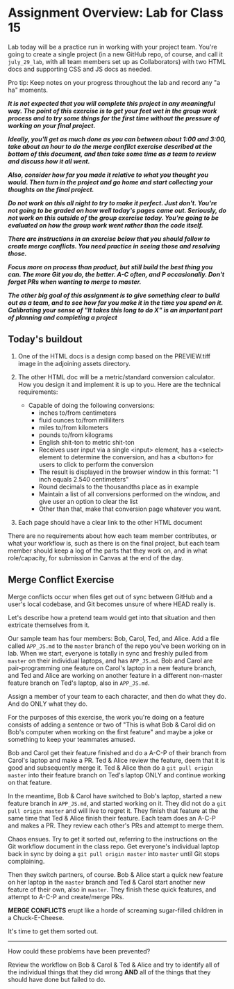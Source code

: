 # Assignment Overview: Lab for Class 15

Lab today will be a practice run in working with your project team. You're going to create a single project (in a new GitHub repo, of course, and call it `july_29_lab`, with all team members set up as Collaborators) with two HTML docs and supporting CSS and JS docs as needed.

Pro tip: Keep notes on your progress throughout the lab and record any "a ha" moments.

***It is not expected that you will complete this project in any meaningful way. The point of this exercise is to get your feet wet in the group work process and to try some things for the first time without the pressure of working on your final project.***

***Ideally, you'll get as much done as you can between about 1:00 and 3:00, take about an hour to do the merge conflict exercise described at the bottom of this document, and then take some time as a team to review and discuss how it all went.***

***Also, consider how far you made it relative to what you thought you would. Then turn in the project and go home and start collecting your thoughts on the final project.***

***Do not work on this all night to try to make it perfect. Just don't. You're not going to be graded on how well today's pages came out. Seriously, do not work on this outside of the group exercise today. You're going to be evaluated on how the group work went rather than the code itself.***

***There are instructions in an exercise below that you should follow to create merge conflicts. You need practice in seeing those and resolving those.***

***Focus more on process than product, but still build the best thing you can. The more Git you do, the better. A-C often, and P occasionally. Don't forget PRs when wanting to merge to master.***

***The other big goal of this assignment is to give something clear to build out as a team, and to see how far you make it in the time you spend on it. Calibrating your sense of "It takes this long to do X" is an important part of planning and completing a project***

## Today's buildout

1. One of the HTML docs is a design comp based on the PREVIEW.tiff image in the adjoining assets directory.

2. The other HTML doc will be a metric/standard conversion calculator. How you design it and implement it is up to you. Here are the technical requirements:
	- Capable of doing the following conversions:
  		- inches to/from centimeters
  		- fluid ounces to/from milliliters
  		- miles to/from kilometers
  		- pounds to/from kilograms
  		- English shit-ton to metric shit-ton
		- Receives user input via a single \<input> element, has a \<select> element to determine the conversion, and has a \<button> for users to click to perform the conversion
		- The result is displayed in the browser window in this format: "1 inch equals 2.540 centimeters"
		- Round decimals to the thousandths place as in example
		- Maintain a list of all conversions performed on the window, and give user an option to clear the list
		- Other than that, make that conversion page whatever you want.

3. Each page should have a clear link to the other HTML document

There are no requirements about how each team member contributes, or what your workflow is, such as there is on the final project, but each team member should keep a log of the parts that they work on, and in what role/capacity, for submission in Canvas at the end of the day.

## Merge Conflict Exercise

Merge conflicts occur when files get out of sync between GitHub and a user's local codebase, and Git becomes unsure of where HEAD really is.

Let's describe how a pretend team would get into that situation and then extricate themselves from it.

Our sample team has four members: Bob, Carol, Ted, and Alice. Add a file called `APP_JS.md` to the `master` branch of the repo you've been working on in lab. When we start, everyone is totally in sync and freshly pulled from `master` on their individual laptops, and has `APP_JS.md`. Bob and Carol are pair-programming one feature on Carol's laptop in a new feature branch, and Ted and Alice are working on another feature in a different non-master feature branch on Ted's laptop, also in `APP_JS.md`.

Assign a member of your team to each character, and then do what they do. And do ONLY what they do.

For the purposes of this exercise, the work you're doing on a feature consists of adding a sentence or two of "This is what Bob & Carol did on Bob's computer when working on the first feature" and maybe a joke or something to keep your teammates amused.

Bob and Carol get their feature finished and do a A-C-P of their branch from Carol's laptop and make a PR. Ted & Alice review the feature, deem that it is good and subsequently merge it. Ted & Alice then do a `git pull origin master` into their feature branch on Ted's laptop ONLY and continue working on that feature.

In the meantime, Bob & Carol have switched to Bob's laptop, started a new feature branch in `APP_JS.md`, and started working on it. They did not do a `git pull origin master` and will live to regret it. They finish that feature at the same time that Ted & Alice finish their feature. Each team does an A-C-P and makes a PR. They review each other's PRs and attempt to merge them.

Chaos ensues. Try to get it sorted out, referring to the instructions on the Git workflow document in the class repo. Get everyone's individual laptop back in sync by doing a `git pull origin master` into `master` until Git stops complaining.

Then they switch partners, of course. Bob & Alice start a quick new feature on her laptop in the `master` branch and Ted & Carol start another new feature of their own, also in `master`. They finish these quick features, and attempt to A-C-P and create/merge PRs.

**MERGE CONFLICTS** erupt like a horde of screaming sugar-filled children in a Chuck-E-Cheese.

It's time to get them sorted out.

---

How could these problems have been prevented?

Review the workflow on Bob & Carol & Ted & Alice and try to identify all of the individual things that they did wrong **AND** all of the things that they should have done but failed to do.
